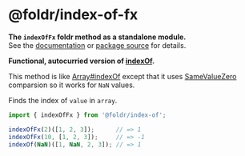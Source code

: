 # @foldr/index-of-fx

**The `indexOfFx` foldr method as a standalone module.**    
See the [documentation](http://foldr.com/0.0.0/index-of-fx) or [package source](https:/github.com/CloudVessel/foldr/blob/master/packages/categories/index-of-fx/src/index.js) for details.

**Functional, autocurried version of [indexOf](#index-of).**

This method is like [Array#indexOf](https://developer.mozilla.org/en-US/docs/Web/JavaScript/Reference/Global_Objects/Array/indexOf)
except that it uses [SameValueZero](https://developer.mozilla.org/en-US/docs/Web/JavaScript/Equality_comparisons_and_sameness) comparsion so it works for `NaN` values.

Finds the index of `value` in `array`.

```js
import { indexOfFx } from '@foldr/index-of';

indexOfFx(2)([1, 2, 3]);      // => 1
indexOfFx(10, [1, 2, 3]);     // => -1
indexOf(NaN)([1, NaN, 2, 3]); // => 1
```
